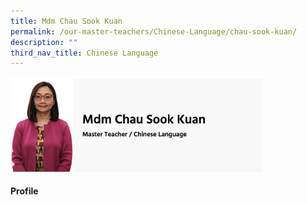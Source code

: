 ```yaml
---
title: Mdm Chau Sook Kuan
permalink: /our-master-teachers/Chinese-Language/chau-sook-kuan/
description: ""
third_nav_title: Chinese Language
---
```

<img src="/images/Mdm%20Chau%20Sook%20Kuan.png" style="width:80%">

#### Profile
